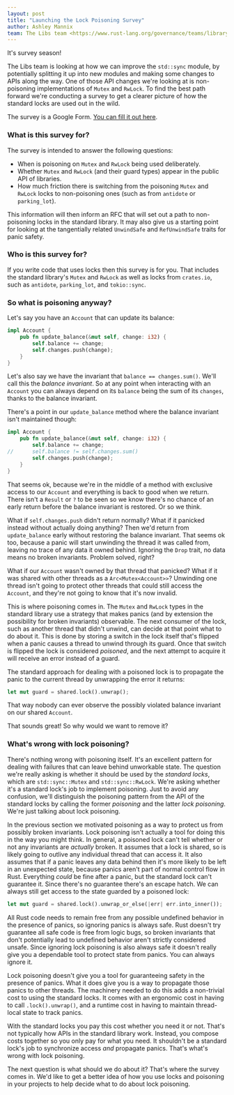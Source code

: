 ```yaml
---
layout: post
title: "Launching the Lock Poisoning Survey"
author: Ashley Mannix
team: The Libs team <https://www.rust-lang.org/governance/teams/library>
---
```


It's survey season!

The Libs team is looking at how we can improve the `std::sync` module, by potentially splitting it up into new modules and making some changes to APIs along the way.
One of those API changes we're looking at is non-poisoning implementations of `Mutex` and `RwLock`.
To find the best path forward we're conducting a survey to get a clearer picture of how the standard locks are used out in the wild.

The survey is a Google Form.
[You can fill it out here](https://docs.google.com/forms/d/e/1FAIpQLSehk-GkwoCag_w3YfXDfgeANulR0h5m2d3EzUMQaiY1vRfIEw/viewform).

### What is this survey for?

The survey is intended to answer the following questions:

- When is poisoning on `Mutex` and `RwLock` being used deliberately.
- Whether `Mutex` and `RwLock` (and their guard types) appear in the public API of libraries.
- How much friction there is switching from the poisoning `Mutex` and `RwLock` locks to non-poisoning ones (such as from `antidote` or `parking_lot`).

This information will then inform an RFC that will set out a path to non-poisoning locks in the standard library.
It may also give us a starting point for looking at the tangentially related `UnwindSafe` and `RefUnwindSafe` traits for panic safety.

### Who is this survey for?

If you write code that uses locks then this survey is for you.
That includes the standard library's `Mutex` and `RwLock` as well as locks from `crates.io`, such as `antidote`, `parking_lot`, and `tokio::sync`.

### So what is poisoning anyway?

Let's say you have an `Account` that can update its balance:

```rust
impl Account {
    pub fn update_balance(&mut self, change: i32) {
        self.balance += change;
        self.changes.push(change);
    }
}
```

Let's also say we have the invariant that `balance == changes.sum()`.
We'll call this the _balance invariant_.
So at any point when interacting with an `Account` you can always depend on its `balance` being the sum of its `changes`, thanks to the balance invariant.

There's a point in our `update_balance` method where the balance invariant isn't maintained though:

```rust
impl Account {
    pub fn update_balance(&mut self, change: i32) {
        self.balance += change;
//      self.balance != self.changes.sum()
        self.changes.push(change);
    }
}
```

That seems ok, because we're in the middle of a method with exclusive access to our `Account` and everything is back to good when we return.
There isn't a `Result` or `?` to be seen so we know there's no chance of an early return before the balance invariant is restored. Or so we think.

What if `self.changes.push` didn't return normally?
What if it panicked instead without actually doing anything?
Then we'd return from `update_balance` early without restoring the balance invariant.
That seems ok too, because a panic will start unwinding the thread it was called from, leaving no trace of any data it owned behind.
Ignoring the `Drop` trait, no data means no broken invariants.
Problem solved, right?

What if our `Account` wasn't owned by that thread that panicked?
What if it was shared with other threads as a `Arc<Mutex<Account>>`?
Unwinding one thread isn't going to protect other threads that could still access the `Account`, and they're not going to know that it's now invalid.

This is where poisoning comes in.
The `Mutex` and `RwLock` types in the standard library use a strategy that makes panics (and by extension the possibility for broken invariants) observable.
The next consumer of the lock, such as another thread that didn't unwind, can decide at that point what to do about it.
This is done by storing a switch in the lock itself that's flipped when a panic causes a thread to unwind through its guard.
Once that switch is flipped the lock is considered _poisoned_, and the next attempt to acquire it will receive an error instead of a guard.

The standard approach for dealing with a poisoned lock is to propagate the panic to the current thread by unwrapping the error it returns:

```rust
let mut guard = shared.lock().unwrap();
```

That way nobody can ever observe the possibly violated balance invariant on our shared `Account`.

That sounds great! So why would we want to remove it?

### What's wrong with lock poisoning?

There's nothing wrong with poisoning itself.
It's an excellent pattern for dealing with failures that can leave behind unworkable state.
The question we're really asking is whether it should be used by the _standard locks_, which are `std::sync::Mutex` and `std::sync::RwLock`.
We're asking whether it's a standard lock's job to implement poisoning. Just to avoid any confusion, we'll distinguish the poisoning pattern from the API of the standard locks by calling the former _poisoning_ and the latter _lock poisoning_.
We're just talking about lock poisoning.

In the previous section we motivated poisoning as a way to protect us from possibly broken invariants.
Lock poisoning isn't actually a tool for doing this in the way you might think.
In general, a poisoned lock can't tell whether or not any invariants are _actually_ broken.
It assumes that a lock is shared, so is likely going to outlive any individual thread that can access it.
It also assumes that if a panic leaves any data behind then it's more likely to be left in an unexpected state, because panics aren't part of normal control flow in Rust.
Everything _could_ be fine after a panic, but the standard lock can't guarantee it.
Since there's no guarantee there's an escape hatch.
We can always still get access to the state guarded by a poisoned lock:

```rust
let mut guard = shared.lock().unwrap_or_else(|err| err.into_inner());
```

All Rust code needs to remain free from any possible undefined behavior in the presence of panics, so ignoring panics is always safe.
Rust doesn't try guarantee all safe code is free from logic bugs, so broken invariants that don't potentially lead to undefined behavior aren't strictly considered unsafe.
Since ignoring lock poisoning is also always safe it doesn't really give you a dependable tool to protect state from panics. You can always ignore it.

Lock poisoning doesn't give you a tool for guaranteeing safety in the presence of panics.
What it does give you is a way to propagate those panics to other threads.
The machinery needed to do this adds a non-trivial cost to using the standard locks.
It comes with an ergonomic cost in having to call `.lock().unwrap()`, and a runtime cost in having to maintain thread-local state to track panics.

With the standard locks you pay this cost whether you need it or not.
That's not typically how APIs in the standard library work.
Instead, you compose costs together so you only pay for what you need.
It shouldn't be a standard lock's job to synchronize access _and_ propagate panics.
That's what's wrong with lock poisoning.

The next question is what should we do about it?
That's where the survey comes in.
We'd like to get a better idea of how you use locks and poisoning in your projects to help decide what to do about lock poisoning.
